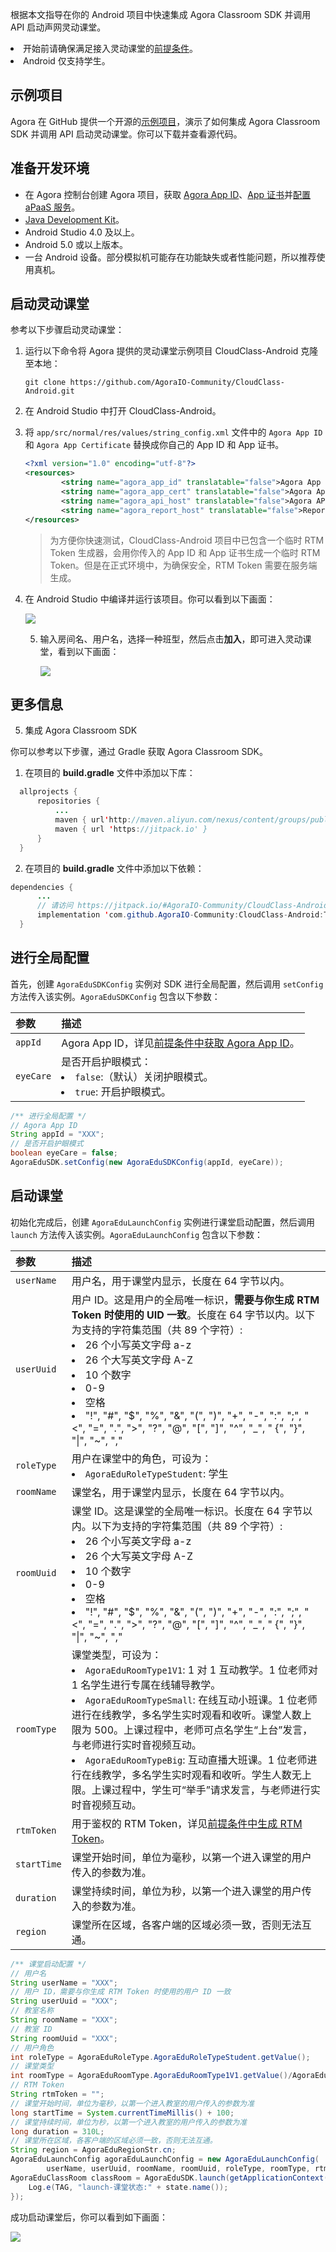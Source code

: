 根据本文指导在你的 Android 项目中快速集成 Agora Classroom SDK 并调用 API 启动声网灵动课堂。

<div class="alert note"><li>开始前请确保满足接入灵动课堂的<a href="./agora_class_prep">前提条件</a>。<li>Android 仅支持学生。</div>

## 示例项目

Agora 在 GitHub 提供一个开源的[示例项目](https://github.com/AgoraIO-Community/CloudClass-Android)，演示了如何集成 Agora Classroom SDK 并调用 API 启动灵动课堂。你可以下载并查看源代码。

## 准备开发环境

- 在 Agora 控制台创建 Agora 项目，获取 [Agora App ID](/cn/Agora%20Platform/get_appid_token#%E8%8E%B7%E5%8F%96-app-id)、[App 证书](/cn/Agora%20Platform/get_appid_token#%E8%8E%B7%E5%8F%96-app-%E8%AF%81%E4%B9%A6)并[配置 aPaaS 服务](/cn/agora-class/agora_class_prep?platform=Web)。
- [Java Development Kit](https://www.oracle.com/java/technologies/javase-downloads.html)。
- Android Studio 4.0 及以上。
- Android 5.0 或以上版本。
- 一台 Android 设备。部分模拟机可能存在功能缺失或者性能问题，所以推荐使用真机。

## 启动灵动课堂

参考以下步骤启动灵动课堂：

1. 运行以下命令将 Agora 提供的灵动课堂示例项目 CloudClass-Android 克隆至本地：

   ```
   git clone https://github.com/AgoraIO-Community/CloudClass-Android.git
   ```

2. 在 Android Studio 中打开 CloudClass-Android。

3. 将 `app/src/normal/res/values/string_config.xml` 文件中的 `Agora App ID` 和 `Agora App Certificate` 替换成你自己的 App ID 和 App 证书。

   ```xml
   <?xml version="1.0" encoding="utf-8"?>
   <resources>
           <string name="agora_app_id" translatable="false">Agora App ID</string>
           <string name="agora_app_cert" translatable="false">Agora App Certificate</string>
           <string name="agora_api_host" translatable="false">Agora API Host</string>
           <string name="agora_report_host" translatable="false">Report API Host</string>
   </resources>
   ```

   > 为方便你快速测试，CloudClass-Android 项目中已包含一个临时 RTM Token 生成器，会用你传入的 App ID 和 App 证书生成一个临时 RTM Token。但是在正式环境中，为确保安全，RTM Token 需要在服务端生成。

4. 在 Android Studio 中编译并运行该项目。你可以看到以下画面：

   ![](https://web-cdn.agora.io/docs-files/1623315354864)

   5. 输入房间名、用户名，选择一种班型，然后点击**加入**，即可进入灵动课堂，看到以下画面：

      ![](https://web-cdn.agora.io/docs-files/1622431132516)

## 更多信息



5. 集成 Agora Classroom SDK

你可以参考以下步骤，通过 Gradle 获取 Agora Classroom SDK。

1. 在项目的 **build.gradle** 文件中添加以下库：

  ```java
	allprojects {
		repositories {
			...
			maven { url'http://maven.aliyun.com/nexus/content/groups/public' }
			maven { url 'https://jitpack.io' }
		}
	}
  ```

2. 在项目的 **build.gradle** 文件中添加以下依赖：

  ```java
  dependencies {
        ...
		// 请访问 https://jitpack.io/#AgoraIO-Community/CloudClass-Android 获取最新 Tag
		implementation 'com.github.AgoraIO-Community:CloudClass-Android:Tag'
	}
  ```



## 进行全局配置

首先，创建 `AgoraEduSDKConfig` 实例对 SDK 进行全局配置，然后调用 `setConfig` 方法传入该实例。`AgoraEduSDKConfig` 包含以下参数：

| 参数      | 描述                                                         |
| :-------- | :----------------------------------------------------------- |
| `appId`   | Agora App ID，详见[前提条件中获取 Agora App ID](./agora_class_prep#step1)。 |
| `eyeCare` | 是否开启护眼模式：<li>`false`:（默认）关闭护眼模式。<li>`true`: 开启护眼模式。 |

```java
/** 进行全局配置 */
// Agora App ID
String appId = "XXX";
// 是否开启护眼模式
boolean eyeCare = false;
AgoraEduSDK.setConfig(new AgoraEduSDKConfig(appId, eyeCare));
```

## 启动课堂

初始化完成后，创建 `AgoraEduLaunchConfig` 实例进行课堂启动配置，然后调用 `launch` 方法传入该实例。`AgoraEduLaunchConfig` 包含以下参数：

| 参数        | 描述                                                         |
| :---------- | :----------------------------------------------------------- |
| `userName`  | 用户名，用于课堂内显示，长度在 64 字节以内。                 |
| `userUuid`  | 用户 ID。这是用户的全局唯一标识，**需要与你生成 RTM Token 时使用的 UID 一致**。长度在 64 字节以内。以下为支持的字符集范围（共 89 个字符）:<li>26 个小写英文字母 a-z<li>26 个大写英文字母 A-Z<li>10 个数字 <li>0-9<li>空格<li>"!", "#", "$", "%", "&", "(", ")", "+", "-", ":", ";", "<", "=", ".", ">", "?", "@", "[", "]", "^", "_", " {", "}", "\|", "~", "," |
| `roleType`  | 用户在课堂中的角色，可设为：<li>`AgoraEduRoleTypeStudent`: 学生 |
| `roomName`  | 课堂名，用于课堂内显示，长度在 64 字节以内。                 |
| `roomUuid`  | 课堂 ID。这是课堂的全局唯一标识。长度在 64 字节以内。以下为支持的字符集范围（共 89 个字符）:<li>26 个小写英文字母 a-z<li>26 个大写英文字母 A-Z<li>10 个数字 <li>0-9<li>空格<li>"!", "#", "$", "%", "&", "(", ")", "+", "-", ":", ";", "<", "=", ".", ">", "?", "@", "[", "]", "^", "_", " {", "}", "\|", "~", "," |
| `roomType`  | 课堂类型，可设为：<li>`AgoraEduRoomType1V1`: 1 对 1 互动教学。1 位老师对 1 名学生进行专属在线辅导教学。<li>`AgoraEduRoomTypeSmall`: 在线互动小班课。1 位老师进行在线教学，多名学生实时观看和收听。课堂人数上限为 500。上课过程中，老师可点名学生“上台”发言，与老师进行实时音视频互动。<li>`AgoraEduRoomTypeBig`: 互动直播大班课。1 位老师进行在线教学，多名学生实时观看和收听。学生人数无上限。上课过程中，学生可“举手”请求发言，与老师进行实时音视频互动。 |
| `rtmToken`  | 用于鉴权的 RTM Token，详见[前提条件中生成 RTM Token](./agora_class_prep#step5)。 |
| `startTime` | 课堂开始时间，单位为毫秒，以第一个进入课堂的用户传入的参数为准。 |
| `duration`  | 课堂持续时间，单位为秒，以第一个进入课堂的用户传入的参数为准。 |
| `region`    | 课堂所在区域，各客户端的区域必须一致，否则无法互通。         |

```java
/** 课堂启动配置 */
// 用户名
String userName = "XXX";
// 用户 ID，需要与你生成 RTM Token 时使用的用户 ID 一致
String userUuid = "XXX";
// 教室名称
String roomName = "XXX";
// 教室 ID
String roomUuid = "XXX";
// 用户角色
int roleType = AgoraEduRoleType.AgoraEduRoleTypeStudent.getValue();
// 课堂类型
int roomType = AgoraEduRoomType.AgoraEduRoomType1V1.getValue()/AgoraEduRoomType.AgoraEduRoomTypeSmall.getValue()/AgoraEduRoomType.AgoraEduRoomTypeBig.getValue();
// RTM Token
String rtmToken = "";
// 课堂开始时间，单位为毫秒，以第一个进入教室的用户传入的参数为准
long startTime = System.currentTimeMillis() + 100;
// 课堂持续时间，单位为秒，以第一个进入教室的用户传入的参数为准
long duration = 310L;
// 课堂所在区域，各客户端的区域必须一致，否则无法互通。
String region = AgoraEduRegionStr.cn;
AgoraEduLaunchConfig agoraEduLaunchConfig = new AgoraEduLaunchConfig(
        userName, userUuid, roomName, roomUuid, roleType, roomType, rtmToken, startTime, duration, region);
AgoraEduClassRoom classRoom = AgoraEduSDK.launch(getApplicationContext(), agoraEduLaunchConfig, (state) -> {
    Log.e(TAG, "launch-课堂状态:" + state.name());
});
```

成功启动课堂后，你可以看到如下画面：

![](https://web-cdn.agora.io/docs-files/1619164553801)